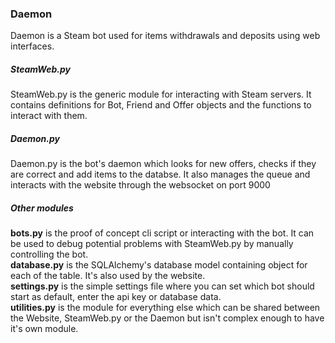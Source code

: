 ### Daemon
Daemon is a Steam bot used for items withdrawals and deposits using web interfaces.
##### SteamWeb.py
SteamWeb.py is the generic module for interacting with Steam servers. It contains definitions for Bot, Friend and Offer objects and the functions to interact with them.
##### Daemon.py
Daemon.py is the bot's daemon which looks for new offers, checks if they are correct and add items to the databse. It also manages the queue and interacts with the website through the websocket on port 9000
##### Other modules
__bots.py__ is the proof of concept cli script or interacting with the bot. It can be used to debug potential problems with SteamWeb.py by manually controlling the bot.  
__database.py__ is the SQLAlchemy's database model containing object for each of the table. It's also used by the website.  
__settings.py__ is the simple settings file where you can set which bot should start as default, enter the api key or database data.  
__utilities.py__ is the module for everything else which can be shared between the Website, SteamWeb.py or the Daemon but isn't complex enough to have it's own module.
